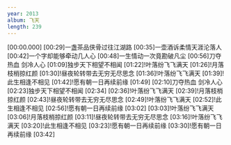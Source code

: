 ```yaml
---
year: 2013
album: 飞天
length: 239
---
```

[00:00.000]
[00:29]一盏茶品侠骨过往江湖路
[00:35]一壶酒诉柔情天涯沦落人
[00:42]一个字却能够牵动几人心
[00:48]一生情动一次竟勘破凡尘
[00:56]刀夺热血 剑冷人心
[01:09]独步天下相望不相闻
[01:22]!叶落纷飞飞满天
[01:26]!月落枝梢掠红颜
[01:30]!昼夜轮转带去无穷无尽思念
[01:36]!叶落纷飞飞满天
[01:39]!此生相逢不相见
[01:42]!愿有朝一日再续前缘
[01:49]
[02:10]刀夺热血 剑冷人心
[02:23]独步天下相望不相闻
[02:34]
[02:36]!叶落纷飞飞满天
[02:39]!月落枝梢掠红颜
[02:43]!昼夜轮转带去无穷无尽思念
[02:49]!叶落纷飞飞满天
[02:52]!此生相逢不相见
[02:56]!愿有朝一日再续前缘
[03:02]
[03:03]!叶落纷飞飞满天
[03:06]!月落枝梢掠红颜
[03:11]!昼夜轮转带去无穷无尽思念
[03:16]!叶落纷飞飞满天
[03:20]!此生相逢不相见
[03:23]!愿有朝一日再续前缘
[03:30]!愿有朝一日再续前缘
[03:42]
